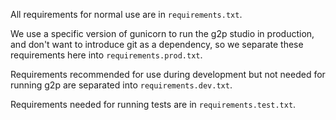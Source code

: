 All requirements for normal use are in `requirements.txt`.

We use a specific version of gunicorn to run the g2p studio in production, and don't want to introduce git as a dependency, so we separate these requirements here into `requirements.prod.txt`.

Requirements recommended for use during development but not needed for running g2p are separated into `requirements.dev.txt`.

Requirements needed for running tests are in `requirements.test.txt`.
